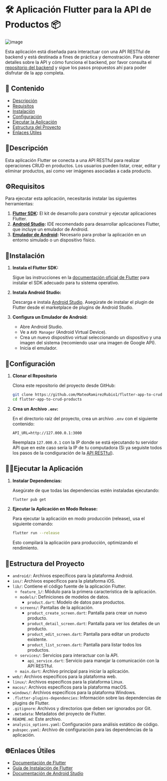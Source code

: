 # 🛠️ Aplicación Flutter para la API de Productos 📦

![image](https://github.com/user-attachments/assets/af6ab023-a072-47fa-8e20-5c5bf3c9c5ee)

Esta aplicación está diseñada para interactuar con una API RESTful de backend y está destinada a fines de práctica y demostración. Para obtener detalles sobre la API y cómo funciona el backend, por favor consulta el [repositorio del backend](https://github.com/MateoRamirezRubio1/back_crud_products) y sigue los pasos propuestos ahí para poder disfrutar de la app completa.

## 📝 Contenido

- [Descripción](#descripción)
- [Requisitos](#requisitos)
- [Instalación](#instalación)
- [Configuración](#configuración)
- [Ejecutar la Aplicación](#ejecutar-la-aplicación)
- [Estructura del Proyecto](#estructura-del-proyecto)
- [Enlaces Útiles](#enlaces-útiles)

## 🎯Descripción

Esta aplicación Flutter se conecta a una API RESTful para realizar operaciones CRUD en productos. Los usuarios pueden listar, crear, editar y eliminar productos, así como ver imágenes asociadas a cada producto.

## ⚙Requisitos

Para ejecutar esta aplicación, necesitarás instalar las siguientes herramientas:

1. **[Flutter SDK](https://flutter.dev/docs/get-started/install):** El kit de desarrollo para construir y ejecutar aplicaciones Flutter.
2. **[Android Studio](https://developer.android.com/studio):** IDE recomendado para desarrollar aplicaciones Flutter, que incluye un emulador de Android.
3. **[Emulador de Android](https://developer.android.com/studio/run/emulator):** Necesario para probar la aplicación en un entorno simulado o un dispositivo físico.

## 🚀Instalación

1. **Instala el Flutter SDK:**

   Sigue las instrucciones en la [documentación oficial de Flutter](https://flutter.dev/docs/get-started/install) para instalar el SDK adecuado para tu sistema operativo.

2. **Instala Android Studio:**

   Descarga e instala [Android Studio](https://developer.android.com/studio). Asegúrate de instalar el plugin de Flutter desde el marketplace de plugins de Android Studio.

3. **Configura un Emulador de Android:**

   - Abre Android Studio.
   - Ve a `AVD Manager` (Android Virtual Device).
   - Crea un nuevo dispositivo virtual seleccionando un dispositivo y una imagen del sistema (recomiendo usar una imagen de Google API).
   - Inicia el emulador.

## 🔧Configuración

1. **Clonar el Repositorio**

   Clona este repositorio del proyecto desde GitHub:

   ```bash
   git clone https://github.com/MateoRamirezRubio1/flutter-app-to-crud-products.git
   cd flutter-app-to-crud-products
   ```

2. **Crea un Archivo `.env`:**

   En el directorio raíz del proyecto, crea un archivo `.env` con el siguiente contenido:

    ```plaintext
    API_URL=http://127.000.0.1:3000
    ```

   Reemplaza `127.000.0.1` con la IP donde se está ejecutando tu servidor API que en este caso sería la IP de tu computadora (Si ya seguiste todos los pasos de la condiguración de la [API RESTful](https://github.com/MateoRamirezRubio1/back_crud_products)).

## 🏃‍♂Ejecutar la Aplicación

1. **Instalar Dependencias:**

   Asegúrate de que todas las dependencias estén instaladas ejecutando:

    ```bash
   flutter pub get
    ```

2. **Ejecutar la Aplicación en Modo Release:**

   Para ejecutar la aplicación en modo producción (release), usa el siguiente comando:

    ```bash
   flutter run --release
    ```

   Esto compilará la aplicación para producción, optimizando el rendimiento.

## 📂Estructura del Proyecto

- `android/`: Archivos específicos para la plataforma Android.
- `ios/`: Archivos específicos para la plataforma iOS.
- `lib/`: Contiene el código fuente de la aplicación Flutter.
  - `feature_1/`: Módulo para la primera característica de la aplicación.
  - `models/`: Definiciones de modelos de datos.
    - `product.dart`: Modelo de datos para productos.
  - `screens/`: Pantallas de la aplicación.
    - `product_create_screen.dart`: Pantalla para crear un nuevo producto.
    - `product_detail_screen.dart`: Pantalla para ver los detalles de un producto.
    - `product_edit_screen.dart`: Pantalla para editar un producto existente.
    - `product_list_screen.dart`: Pantalla para listar todos los productos.
  - `services/`: Servicios para interactuar con la API.
    - `api_service.dart`: Servicio para manejar la comunicación con la API RESTful.
  - `main.dart`: Archivo principal para iniciar la aplicación.
- `web/`: Archivos específicos para la plataforma web.
- `linux/`: Archivos específicos para la plataforma Linux.
- `macos/`: Archivos específicos para la plataforma macOS.
- `windows/`: Archivos específicos para la plataforma Windows.
- `.flutter-plugins-dependencies`: Información sobre las dependencias de plugins de Flutter.
- `.gitignore`: Archivos y directorios que deben ser ignorados por Git.
- `.metadata`: Metadatos del proyecto de Flutter.
- `README.md`: Este archivo.
- `analysis_options.yaml`: Configuración para análisis estático de código.
- `pubspec.yaml`: Archivo de configuración para las dependencias de la aplicación.

## 🌐Enlaces Útiles

- [Documentación de Flutter](https://flutter.dev/docs)
- [Guía de Instalación de Flutter](https://flutter.dev/docs/get-started/install)
- [Documentación de Android Studio](https://developer.android.com/studio/intro)

